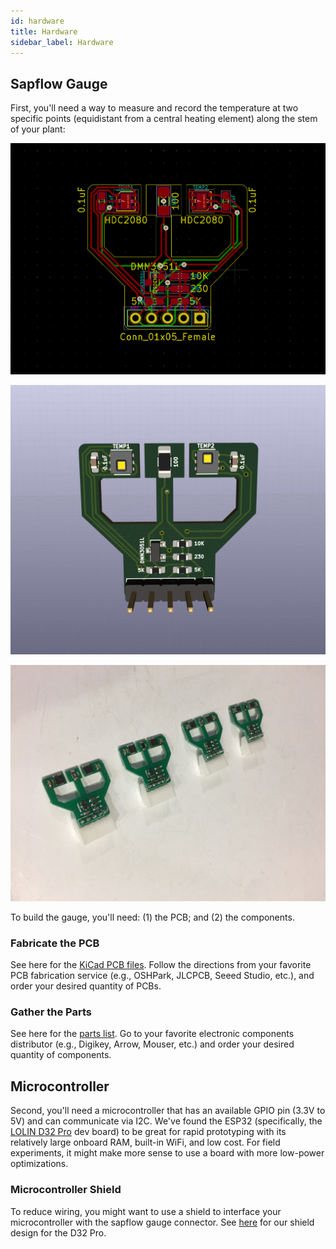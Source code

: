 ```yaml
---
id: hardware
title: Hardware
sidebar_label: Hardware
---
```


## Sapflow Gauge
First, you'll need a way to measure and record the temperature at two specific points (equidistant from a central heating element) along the stem of your plant:

![sapflow gauge board](../img/sapflow_gauge.png)

![sapflow gauge 3d](../img/sapflow_gauge_3d.png)

![assembled sapflow gauge](../img/sapflow_gauge_assembled.jpg)

To build the gauge, you'll need: (1) the PCB; and (2) the components.

### Fabricate the PCB
See here for the [KiCad PCB files](/hardware/sapflow_gauge/kicad/sapflow_gauge). Follow the directions from your favorite PCB fabrication service (e.g., OSHPark, JLCPCB, Seeed Studio, etc.), and order your desired quantity of PCBs.

### Gather the Parts
See here for the [parts list](/hardware/sapflow_gauge/sapflow_gauge_parts.md). Go to your favorite electronic components distributor (e.g., Digikey, Arrow, Mouser, etc.) and order your desired quantity of components.

## Microcontroller
Second, you'll need a microcontroller that has an available GPIO pin (3.3V to 5V) and can communicate via I2C. We've found the ESP32 (specifically, the [LOLIN D32 Pro](https://www.aliexpress.com/item/32883116057.html) dev board) to be great for rapid prototyping with its relatively large onboard RAM, built-in WiFi, and low cost. For field experiments, it might make more sense to use a board with more low-power optimizations.

### Microcontroller Shield
To reduce wiring, you might want to use a shield to interface your microcontroller with the sapflow gauge connector. See [here](/hardware/microcontroller_shield/d32_pro/d32_shield.md) for our shield design for the D32 Pro.